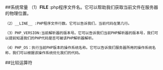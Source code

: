 ##系统常量
	（1）__FILE__ :php程序文件名。它可以帮助我们获取当前文件在服务器的物理位置。

	（2）__LINE__ :PHP程序文件行数。它可以告诉我们，当前代码在第几行。
	
	（3）PHP_VERSION:当前解析器的版本号。它可以告诉我们当前PHP解析器的版本号，我们可以提前知道我们的PHP代码是否可被该PHP解析器解析。
	
	（4）PHP_OS：执行当前PHP版本的操作系统名称。它可以告诉我们服务器所用的操作系统名称，我们可以根据该操作系统优化我们的代码。
##比较运算符
	